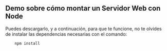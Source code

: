 ## Demo sobre cómo montar un Servidor Web con Node

Puedes descargarlo, y a continuación, para que te funcione, no te olvides de instalar las dependencias necesarias con el comando:

```
    npm install
```